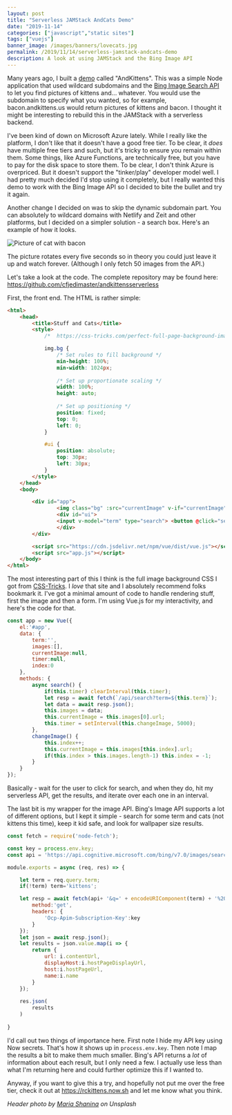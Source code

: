 ```yaml
---
layout: post
title: "Serverless JAMStack AndCats Demo"
date: "2019-11-14"
categories: ["javascript","static sites"]
tags: ["vuejs"]
banner_image: /images/banners/lovecats.jpg
permalink: /2019/11/14/serverless-jamstack-andcats-demo
description: A look at using JAMStack and the Bing Image API
---
```


Many years ago, I built a [demo](https://www.raymondcamden.com/2013/08/27/Another-Node-Experiment-AndKittens) called "AndKittens". This was a simple Node application that used wildcard subdomains and the [Bing Image Search API](https://azure.microsoft.com/en-us/services/cognitive-services/bing-image-search-api/) to let you find pictures of kittens and... whatever. You would use the subdomain to specify what you wanted, so for example, bacon.andkittens.us would return pictures of kittens and bacon. I thought it might be interesting to rebuild this in the JAMStack with a serverless backend. 

I've been kind of down on Microsoft Azure lately. While I really like the platform, I don't like that it doesn't have a good free tier. To be clear, it *does* have multiple free tiers and such, but it's tricky to ensure you remain within them. Some things, like Azure Functions, are technically free, but you have to pay for the disk space to store them. To be clear, I don't think Azure is overpriced. But it doesn't support the "tinker/play" developer model well. I had pretty much decided I'd stop using it completely, but I really wanted this demo to work with the Bing Image API so I decided to bite the bullet and try it again.

Another change I decided on was to skip the dynamic subdomain part. You can absolutely to wildcard domains with Netlify and Zeit and other platforms, but I decided on a simpler solution - a search box. Here's an example of how it looks.

<img src="https://static.raymondcamden.com/images/2019/11/baconcat.jpg" alt="Picture of cat with bacon" class="imgborder imgcenter">

The picture rotates every five seconds so in theory you could just leave it up and watch forever. (Although I only fetch 50 images from the API.) 

Let's take a look at the code. The complete repository may be found here: <https://github.com/cfjedimaster/andkittensserverless>

First, the front end. The HTML is rather simple:

```html
<html>
	<head>
		<title>Stuff and Cats</title>
		<style>
			/* 	https://css-tricks.com/perfect-full-page-background-image/ */

			img.bg {
				/* Set rules to fill background */
				min-height: 100%;
				min-width: 1024px;
				
				/* Set up proportionate scaling */
				width: 100%;
				height: auto;
				
				/* Set up positioning */
				position: fixed;
				top: 0;
				left: 0;
			}

			#ui {
				position: absolute;
				top: 30px;
				left: 30px;
			}
		</style>
	</head>
	<body>

		<div id="app">
				<img class="bg" :src="currentImage" v-if="currentImage">
				<div id="ui">
				<input v-model="term" type="search"> <button @click="search" :disabled="!term">Search</button>
				</div>
		</div>

		<script src="https://cdn.jsdelivr.net/npm/vue/dist/vue.js"></script>
		<script src="app.js"></script>
	</body>
</html>
```

The most interesting part of this I think is the full image background CSS I got from [CSS-Tricks](https://css-tricks.com/perfect-full-page-background-image/). I *love* that site and I absolutely recommend folks bookmark it. I've got a minimal amount of code to handle rendering stuff, first the image and then a form. I'm using Vue.js for my interactivity, and here's the code for that.

```js
const app = new Vue({
	el:'#app',
	data: {
		term:'',
		images:[],
		currentImage:null,
		timer:null,
		index:0
	},
	methods: {
		async search() {
			if(this.timer) clearInterval(this.timer);
			let resp = await fetch(`/api/search?term=${this.term}`);
			let data = await resp.json();
			this.images = data;
			this.currentImage = this.images[0].url;
			this.timer = setInterval(this.changeImage, 5000);
		},
		changeImage() {
			this.index++;
			this.currentImage = this.images[this.index].url;
			if(this.index > this.images.length-1) this.index = -1;
		}
	}
});
```

Basically - wait for the user to click for search, and when they do, hit my serverless API, get the results, and iterate over each one in an interval. 

The last bit is my wrapper for the image API. Bing's Image API supports a lot of different options, but I kept it simple - search for some term and cats (not kittens this time), keep it kid safe, and look for wallpaper size results.

```js
const fetch = require('node-fetch');

const key = process.env.key;
const api = 'https://api.cognitive.microsoft.com/bing/v7.0/images/search?safeSearch=strict&size=wallpaper&count=50';

module.exports = async (req, res) => {

	let term = req.query.term;
	if(!term) term='kittens';

	let resp = await fetch(api+ '&q=' + encodeURIComponent(term) + '%20AND%20cats', {
		method:'get',
		headers: {
			'Ocp-Apim-Subscription-Key':key
		}
	});
	let json = await resp.json();
	let results = json.value.map(i => {
		return {
			url: i.contentUrl,
			displayHost:i.hostPageDisplayUrl,
			host:i.hostPageUrl,
			name:i.name
		}
	});
	
	res.json(
		results
	)
	
}
 ``` 

 I'd call out two things of importance here. First note I hide my API key using Now secrets. That's how it shows up in `process.env.key`. Then note I map the results a bit to make them much smaller. Bing's API returns a *lot* of information about each result, but I only need a few. I actually use less than what I'm returning here and could further optimize this if I wanted to.

 Anyway, if you want to give this a try, and hopefully not put me over the free tier, check it out at <https://rckittens.now.sh> and let me know what you think.

 <i>Header photo by <a href="https://unsplash.com/@mariashanina?utm_source=unsplash&utm_medium=referral&utm_content=creditCopyText">Maria Shanina</a> on Unsplash</i>
